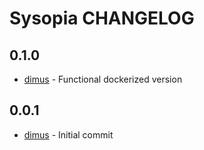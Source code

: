 Sysopia CHANGELOG
============================

0.1.0
-----
- [dimus][1] - Functional dockerized version

0.0.1
-----
- [dimus][1] - Initial commit

[1]: https://github.com/dimus
